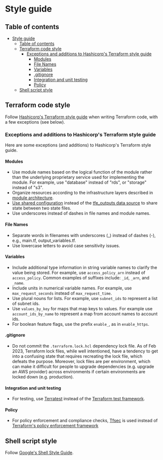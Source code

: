 # Style guide

## Table of contents

- [Style guide](#style-guide)
  - [Table of contents](#table-of-contents)
  - [Terraform code style](#terraform-code-style)
    - [Exceptions and additions to Hashicorp's Terraform style guide](#exceptions-and-additions-to-hashicorps-terraform-style-guide)
      - [Modules](#modules)
      - [File Names](#file-names)
      - [Variables](#variables)
      - [.gitignore](#gitignore)
      - [Integration and unit testing](#integration-and-unit-testing)
      - [Policy](#policy)
  - [Shell script style](#shell-script-style)

## Terraform code style

Follow [Hashicorp's Terraform style guide](https://developer.hashicorp.com/terraform/language/style) when writing Terraform code, with a few exceptions (see below).

### Exceptions and additions to Hashicorp's Terraform style guide

Here are some exceptions (and additions) to Hashicorp's Terraform style guide.

#### Modules

- Use module names based on the logical function of the module rather than the underlying proprietary service used for implementing the module. For example, use "database" instead of "rds", or "storage" instead of "s3".
- Organize resources according to the infrastructure layers described in [module architecture](/docs/infra/module-architecture.md).
- [Use shared configuration](/docs/infra/module-dependencies.md) instead of the [tfe_outputs data source](https://registry.terraform.io/providers/hashicorp/tfe/latest/docs/data-sources/outputs) to share state between two state files.
- Use underscores instead of dashes in file names and module names.

#### File Names

- Separate words in filenames with underscores (\_) instead of dashes (-), e.g., main.tf, output_variables.tf.
- Use lowercase letters to avoid case sensitivity issues.

#### Variables

- Include additional type information in string variable names to clarify the value being stored. For example, use `access_policy_arn` instead of `access_policy`. Common examples of suffixes include: `_id`, `_arn`, and `_name`.
- Include units in numerical variable names. For example, use `max_request_seconds` instead of `max_request_time`.
- Use plural nouns for lists. For example, use `subnet_ids` to represent a list of subnet ids.
- Use `values_by_key` for maps that map keys to values. For example use `account_ids_by_name` to represent a map from account names to account ids.
- For boolean feature flags, use the prefix `enable_`, as in `enable_https`.

#### .gitignore

- Do not commit the `.terraform.lock.hcl` dependency lock file. As of Feb 2023, Terraform lock files, while well intentioned, have a tendency to get into a confusing state that requires recreating the lock file, which defeats the purpose. Moreover, lock files are per environment, which can make it difficult for people to upgrade dependencies (e.g. upgrade an AWS provider) across environments if certain environments are locked down (e.g. production).

#### Integration and unit testing

- For testing, use [Terratest](https://terratest.gruntwork.io/docs/) instead of the [Terraform test framework](https://developer.hashicorp.com/terraform/language/tests).

#### Policy

- For policy enforcement and compliance checks, [Tfsec](https://github.com/aquasecurity/tfsec) is used instead of [Terraform's policy enforcement framework](https://developer.hashicorp.com/terraform/cloud-docs/policy-enforcement)

## Shell script style

Follow [Google's Shell Style Guide](https://google.github.io/styleguide/shellguide.html).
